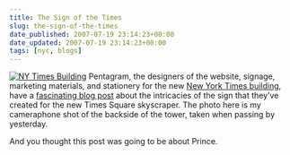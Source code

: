 ```yaml
---
title: The Sign of the Times
slug: the-sign-of-the-times
date_published: 2007-07-19 23:14:23+00:00
date_updated: 2007-07-19 23:14:23+00:00
tags: [nyc, blogs]
---
```

[![NY Times Building](http://a3.vox.com/6a00b8ea067a51dece00cd97419ef34cd5-120si)](http://anil.vox.com/library/post/times-center.html) Pentagram, the designers of the website, signage, marketing materials, and stationery for the new [New York Times building](http://www.newyorktimesbuilding.com/), have a [fascinating blog post](http://blog.pentagram.com/archives/2007/07/sign_of_the_times.php) about the intricacies of the sign that they’ve created for the new Times Square skyscraper. The photo here is my cameraphone shot of the backside of the tower, taken when passing by yesterday.

And you thought this post was going to be about Prince.
